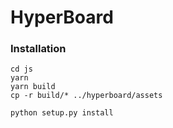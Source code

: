# HyperBoard


### Installation

```shell
cd js
yarn 
yarn build
cp -r build/* ../hyperboard/assets

python setup.py install
```
